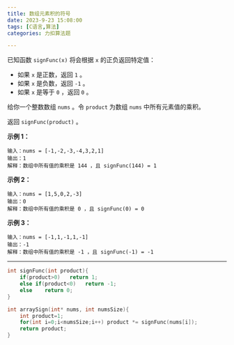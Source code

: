 ```yaml
---
title: 数组元素积的符号
date: 2023-9-23 15:08:00
tags: [C语言,算法]
categories: 力扣算法题

---
```


已知函数 `signFunc(x)` 将会根据 `x` 的正负返回特定值：

- 如果 `x` 是正数，返回 `1` 。
- 如果 `x` 是负数，返回 `-1` 。
- 如果 `x` 是等于 `0` ，返回 `0` 。

给你一个整数数组 `nums` 。令 `product` 为数组 `nums` 中所有元素值的乘积。

返回 `signFunc(product)` 。

 

**示例 1：**

```
输入：nums = [-1,-2,-3,-4,3,2,1]
输出：1
解释：数组中所有值的乘积是 144 ，且 signFunc(144) = 1
```

**示例 2：**

```
输入：nums = [1,5,0,2,-3]
输出：0
解释：数组中所有值的乘积是 0 ，且 signFunc(0) = 0
```

**示例 3：**

```
输入：nums = [-1,1,-1,1,-1]
输出：-1
解释：数组中所有值的乘积是 -1 ，且 signFunc(-1) = -1
```

 



---

~~~c
int signFunc(int product){
    if(product>0)   return 1;
    else if(product<0)   return -1;
    else    return 0;
}

int arraySign(int* nums, int numsSize){
    int product=1;
    for(int i=0;i<numsSize;i++) product *= signFunc(nums[i]);
    return product;
}

~~~

